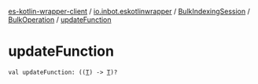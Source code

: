 [es-kotlin-wrapper-client](../../../index.md) / [io.inbot.eskotlinwrapper](../../index.md) / [BulkIndexingSession](../index.md) / [BulkOperation](index.md) / [updateFunction](./update-function.md)

# updateFunction

`val updateFunction: ((`[`T`](index.md#T)`) -> `[`T`](index.md#T)`)?`